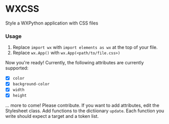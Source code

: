 # WXCSS
Style a WXPython application with CSS files

### Usage

1. Replace `import wx` with `import elements as wx` at the top of your file.
2. Replace `wx.App()` with `wx.App(<path/to/file.css>)`

Now you're ready! Currently, the following attributes are currently supported:
- [x] `color`
- [x] `background-color`
- [x] `width`
- [x] `height`

... more to come! Please contribute. If you want to add attributes, edit the Stylesheet class. Add functions to the dictiionary `update`. Each function you write should expect a target and a token list.

